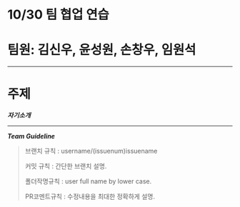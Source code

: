 # 10/30 팀 협업 연습

# 팀원: 김신우, 윤성원, 손창우, 임원석

---
# 주제
***자기소개***

---

***Team Guideline***
> 브랜치 규칙 : username/(issuenum)issuename
>
> 커밋 규칙 : 간단한 브랜치 설명.
>
> 폴더작명규칙 : user full name by lower case.
>
> PR코멘트규칙 : 수정내용을 최대한 정확하게 설명.